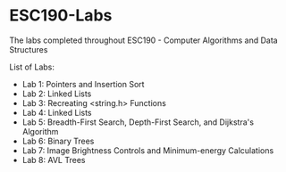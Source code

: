# ESC190-Labs
The labs completed throughout ESC190 - Computer Algorithms and Data Structures

List of Labs:
  - Lab 1: Pointers and Insertion Sort
  - Lab 2: Linked Lists
  - Lab 3: Recreating <string.h> Functions
  - Lab 4: Linked Lists
  - Lab 5: Breadth-First Search, Depth-First Search, and Dijkstra's Algorithm
  - Lab 6: Binary Trees
  - Lab 7: Image Brightness Controls and Minimum-energy Calculations
  - Lab 8: AVL Trees
